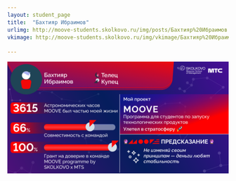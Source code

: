 ```yaml
---
layout: student_page
title:  "Бахтияр Ибраимов"
urlimg: http://moove-students.skolkovo.ru/img/posts/Бахтияр%20Ибраимов.png
vkimage: http://moove-students.skolkovo.ru/img/vkimage/Бахтияр%20Ибраимов%20для%20Вк.png

---
```


<img class="img-fluid" src="/img/posts/Бахтияр Ибраимов.png" alt="team">
